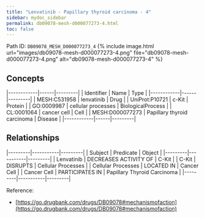 ```yaml
---
title: "Lenvatinib - Papillary thyroid carcinoma - 4"
sidebar: mydoc_sidebar
permalink: db09078-mesh-d000077273-4.html
toc: false 
---
```



Path ID: `DB09078_MESH_D000077273_4`
{% include image.html url="images/db09078-mesh-d000077273-4.png" file="db09078-mesh-d000077273-4.png" alt="db09078-mesh-d000077273-4" %}

## Concepts

|------------|------|---------|
| Identifier | Name | Type    |
|------------|------|---------|
| MESH:C531958 | lenvatinib | Drug |
| UniProt:P10721 | c-Kit | Protein |
| GO:0009987 | cellular processes | BiologicalProcess |
| CL:0001064 | cancer cell | Cell |
| MESH:D000077273 | Papillary thyroid carcinoma | Disease |
|------------|------|---------|

## Relationships

|---------|-----------|---------|
| Subject | Predicate | Object  |
|---------|-----------|---------|
| Lenvatinib | DECREASES ACTIVITY OF | C-Kit |
| C-Kit | DISRUPTS | Cellular Processes |
| Cellular Processes | LOCATED IN | Cancer Cell |
| Cancer Cell | PARTICIPATES IN | Papillary Thyroid Carcinoma |
|---------|-----------|---------|

Reference: 
  - [https://go.drugbank.com/drugs/DB09078#mechanismofaction](https://go.drugbank.com/drugs/DB09078#mechanismofaction)
